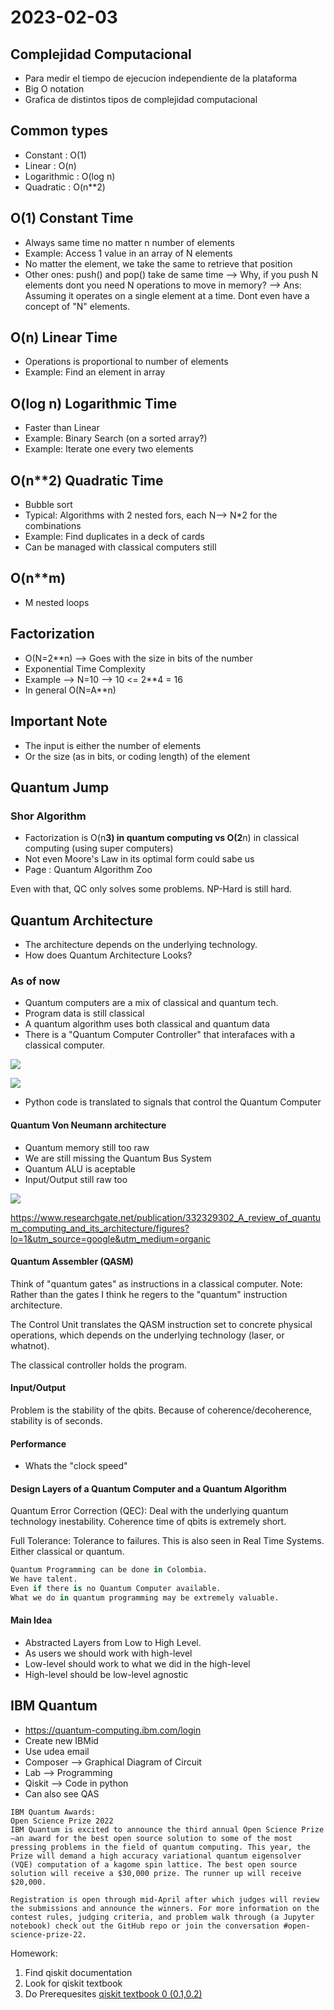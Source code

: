 # 2023-02-03

## Complejidad Computacional

- Para medir el tiempo de ejecucion independiente de la plataforma
- Big O notation
- Grafica de distintos tipos de complejidad computacional

## Common types

- Constant : O(1)
- Linear : O(n)
- Logarithmic : O(log n)
- Quadratic : O(n**2)

## O(1) Constant Time

- Always same time no matter n number of elements
- Example: Access 1 value in an array of N elements
- No matter the element, we take the same to retrieve that position
- Other ones: push() and pop() take de same time --> Why, if you push N elements dont you need N operations to move in memory? --> Ans: Assuming it operates on a single element at a time. Dont even have a concept of "N" elements.

## O(n) Linear Time

- Operations is proportional to number of elements
- Example: Find an element in array

## O(log n) Logarithmic Time

- Faster than Linear
- Example: Binary Search (on a sorted array?)
- Example: Iterate one every two elements

## O(n**2) Quadratic Time

- Bubble sort
- Typical: Algorithms with 2 nested fors, each N--> N*2 for the combinations
- Example: Find duplicates in a deck of cards
- Can be managed with classical computers still

## O(n**m)

- M nested loops

## Factorization

- O(N=2**n) --> Goes with the size in bits of the number
- Exponential Time Complexity
- Example --> N=10 --> 10 <= 2**4 = 16
- In general O(N=A**n)

## Important Note

- The input is either the number of elements
- Or the size (as in bits, or coding length) of the element

## Quantum Jump

### Shor Algorithm

- Factorization is O(n**3) in quantum computing vs O(2**n) in classical computing (using super computers)
- Not even Moore's Law in its optimal form could sabe us
- Page : Quantum Algorithm Zoo

Even with that, QC only solves some problems. NP-Hard is still hard.

## Quantum Architecture

- The architecture depends on the underlying technology.
- How does Quantum Architecture Looks?

### As of now

- Quantum computers are a mix of classical and quantum tech.
- Program data is still classical
- A quantum algorithm uses both classical and quantum data
- There is a "Quantum Computer Controller" that interafaces with a classical computer.

![](https://encrypted-tbn0.gstatic.com/images?q=tbn:ANd9GcQXrRL6aLyU6cG1FoPW6jyZzzhVE0ZYl1Dydw&usqp=CAU)

![](https://www.analyticsinsight.net/wp-content/uploads/2021/09/Quantum-Computing-Platform.png)

- Python code is translated to signals that control the Quantum Computer

#### Quantum Von Neumann architecture

- Quantum memory still too raw
- We are still missing the Quantum Bus System
- Quantum ALU is aceptable
- Input/Output still raw too

![](https://www.researchgate.net/profile/Michael-Agbaje-2/publication/332329302/figure/fig4/AS:748690251722754@1555513074960/The-Quantum-von-Neumann-architecture_W640.jpg)

https://www.researchgate.net/publication/332329302_A_review_of_quantum_computing_and_its_architecture/figures?lo=1&utm_source=google&utm_medium=organic

#### Quantum Assembler (QASM)

Think of "quantum gates" as instructions in a classical computer. Note: Rather than the gates I think he regers to the "quantum" instruction architecture.

The Control Unit translates the QASM instruction set to concrete physical operations, which depends on the underlying technology (laser, or whatnot).

The classical controller holds the program.

#### Input/Output

Problem is the stability of the qbits. Because of coherence/decoherence, stability is of seconds.

#### Performance

- Whats the "clock speed"

#### Design Layers of a Quantum Computer and a Quantum Algorithm

Quantum Error Correction (QEC): Deal with the underlying quantum technology inestability. Coherence time of qbits is extremely short.

Full Tolerance: Tolerance to failures. This is also seen in Real Time Systems. Either classical or quantum.

```python
Quantum Programming can be done in Colombia.
We have talent.
Even if there is no Quantum Computer available.
What we do in quantum programming may be extremely valuable.
```

#### Main Idea

- Abstracted Layers from Low to High Level.
- As users we should work with high-level
- Low-level should work to what we did in the high-level
- High-level should be low-level agnostic

## IBM Quantum

- https://quantum-computing.ibm.com/login
- Create new IBMid
- Use udea email
- Composer --> Graphical Diagram of Circuit
- Lab --> Programming
- Qiskit --> Code in python
- Can also see QAS

```quote
IBM Quantum Awards:
Open Science Prize 2022
IBM Quantum is excited to announce the third annual Open Science Prize—an award for the best open source solution to some of the most pressing problems in the field of quantum computing. This year, the Prize will demand a high accuracy variational quantum eigensolver (VQE) computation of a kagome spin lattice. The best open source solution will receive a $30,000 prize. The runner up will receive $20,000.

Registration is open through mid-April after which judges will review the submissions and announce the winners. For more information on the contest rules, judging criteria, and problem walk through (a Jupyter notebook) check out the GitHub repo or join the conversation #open-science-prize-22.
```

Homework:

1. Find qiskit documentation
1. Look for qiskit textbook
1. Do Prerequesites [qiskit textbook 0 (0.1,0.2)](https://qiskit.org/textbook/ch-prerequisites/setting-the-environment.html)
